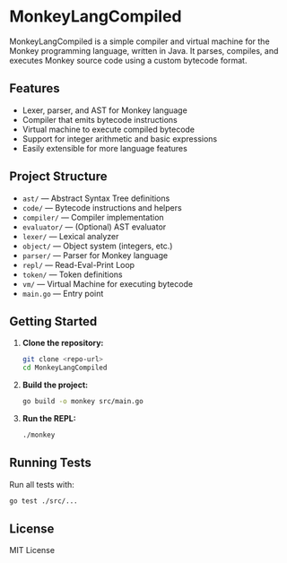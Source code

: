 # MonkeyLangCompiled

MonkeyLangCompiled is a simple compiler and virtual machine for the Monkey programming language, written in Java. It parses, compiles, and executes Monkey source code using a custom bytecode format.

## Features

- Lexer, parser, and AST for Monkey language
- Compiler that emits bytecode instructions
- Virtual machine to execute compiled bytecode
- Support for integer arithmetic and basic expressions
- Easily extensible for more language features

## Project Structure

- `ast/` — Abstract Syntax Tree definitions
- `code/` — Bytecode instructions and helpers
- `compiler/` — Compiler implementation
- `evaluator/` — (Optional) AST evaluator
- `lexer/` — Lexical analyzer
- `object/` — Object system (integers, etc.)
- `parser/` — Parser for Monkey language
- `repl/` — Read-Eval-Print Loop
- `token/` — Token definitions
- `vm/` — Virtual Machine for executing bytecode
- `main.go` — Entry point

## Getting Started

1. **Clone the repository:**
   ```sh
   git clone <repo-url>
   cd MonkeyLangCompiled
   ```
2. **Build the project:**
   ```sh
   go build -o monkey src/main.go
   ```
3. **Run the REPL:**
   ```sh
   ./monkey
   ```

## Running Tests

Run all tests with:

```sh
go test ./src/...
```

## License

MIT License

